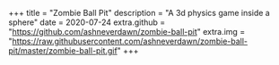 +++
title = "Zombie Ball Pit"
description = "A 3d physics game inside a sphere"
date = 2020-07-24
extra.github = "https://github.com/ashneverdawn/zombie-ball-pit"
extra.img = "https://raw.githubusercontent.com/ashneverdawn/zombie-ball-pit/master/zombie-ball-pit.gif"
+++
